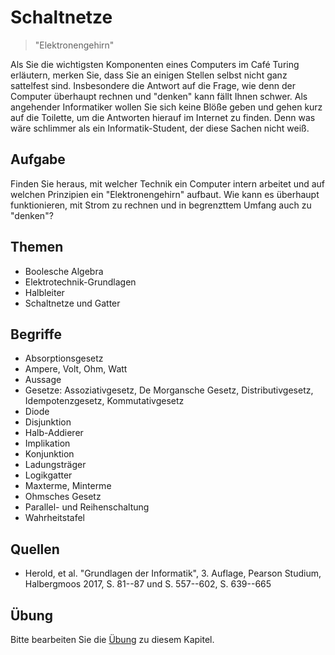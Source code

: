 # Schaltnetze

> "Elektronengehirn"

Als Sie die wichtigsten Komponenten eines Computers im Café Turing erläutern, merken Sie, dass Sie an einigen Stellen selbst nicht ganz sattelfest sind. Insbesondere die Antwort auf die Frage, wie denn der Computer überhaupt rechnen und "denken" kann fällt Ihnen schwer. Als angehender Informatiker wollen Sie sich keine Blöße geben und gehen kurz auf die Toilette, um die Antworten hierauf im Internet zu finden. Denn was wäre schlimmer als ein Informatik-Student, der diese Sachen nicht weiß.

## Aufgabe

Finden Sie heraus, mit welcher Technik ein Computer intern arbeitet und auf welchen Prinzipien ein "Elektronengehirn" aufbaut. Wie kann es überhaupt funktionieren, mit Strom zu rechnen und in begrenzttem Umfang auch zu "denken"?

## Themen

  - Boolesche Algebra
  - Elektrotechnik-Grundlagen
  - Halbleiter
  - Schaltnetze und Gatter

## Begriffe

  - Absorptionsgesetz
  - Ampere, Volt, Ohm, Watt
  - Aussage
  - Gesetze: Assoziativgesetz, De Morgansche Gesetz, Distributivgesetz, Idempotenzgesetz, Kommutativgesetz
  - Diode
  - Disjunktion
  - Halb-Addierer
  - Implikation
  - Konjunktion
  - Ladungsträger
  - Logikgatter
  - Maxterme, Minterme
  - Ohmsches Gesetz
  - Parallel- und Reihenschaltung
  - Wahrheitstafel

## Quellen

  * Herold, et al. "Grundlagen der Informatik", 3. Auflage, Pearson Studium, Halbergmoos 2017, S. 81--87 und S. 557--602, S. 639--665

## Übung

Bitte bearbeiten Sie die [Übung](exercise.md) zu diesem Kapitel.
